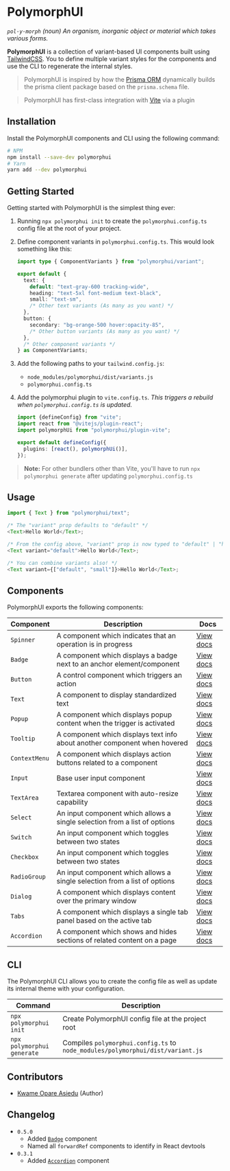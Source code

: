 # PolymorphUI

_`pol·y·morph` (noun) An organism, inorganic object or material which takes various forms._

**PolymorphUI** is a collection of variant-based UI components built using [TailwindCSS](https://tailwindcss.com/).
You to define multiple variant styles for the components and use the CLI to regenerate the internal styles.

> PolymorphUI is inspired by how the [Prisma ORM](https://www.prisma.io/) dynamically builds the prisma client package
> based on the `prisma.schema` file.

> PolymorphUI has first-class integration with [Vite](https://vitejs.dev) via a plugin

## Installation

Install the PolymorphUI components and CLI using the following command:

```bash
# NPM
npm install --save-dev polymorphui
# Yarn
yarn add --dev polymorphui
```

## Getting Started

Getting started with PolymorphUI is the simplest thing ever:

1. Running `npx polymorphui init` to create the `polymorphui.config.ts` config file at the root of your project.
2. Define component variants in `polymorphui.config.ts`. This would look something like this:

   ```typescript
   import type { ComponentVariants } from "polymorphui/variant";

   export default {
     text: {
       default: "text-gray-600 tracking-wide",
       heading: "text-5xl font-medium text-black",
       small: "text-sm",
       /* Other text variants (As many as you want) */
     },
     button: {
       secondary: "bg-orange-500 hover:opacity-85",
       /* Other button variants (As many as you want) */
     },
     /* Other component variants */
   } as ComponentVariants;
   ```

3. Add the following paths to your `tailwind.config.js`:
   - `node_modules/polymorphui/dist/variants.js`
   - `polymorphui.config.ts`

4. Add the polymorphui plugin to `vite.config.ts`. _This triggers a rebuild when `polymorphui.config.ts` is updated._

   ```typescript
   import {defineConfig} from "vite";
   import react from "@vitejs/plugin-react";
   import polymorphUi from "polymorphui/plugin-vite";
   
   export default defineConfig({
     plugins: [react(), polymorphUi()],
   });
   ```

> **Note:** For other bundlers other than Vite, you'll have to run `npx polymorphui generate` after updating
> `polymorphui.config.ts`

## Usage

```typescript jsx
import { Text } from "polymorphui/text";

/* The "variant" prop defaults to "default" */
<Text>Hello World</Text>;

/* From the config above, "variant" prop is now typed to "default" | "heading" | "small" */
<Text variant="default">Hello World</Text>;

/* You can combine variants also! */
<Text variant={["default", "small"]}>Hello World</Text>;
```

## Components

PolymorphUI exports the following components:

| Component     | Description                                                               | Docs                                |
|---------------|---------------------------------------------------------------------------|-------------------------------------|
| `Spinner`     | A component which indicates that an operation is in progress              | [View docs](./docs/spinner.md)      |
| `Badge`       | A component which displays a badge next to an anchor element/component    | [View docs](./docs/badge.md)        |
| `Button`      | A control component which triggers an action                              | [View docs](./docs/button.md)       |
| `Text`        | A component to display standardized text                                  | [View docs](./docs/text.md)         |
| `Popup`       | A component which displays popup content when the trigger is activated    | [View docs](./docs/popup.md)        |
| `Tooltip`     | A component which displays text info about another component when hovered | [View docs](./docs/tooltip.md)      |
| `ContextMenu` | A component which displays action buttons related to a component          | [View docs](./docs/context-menu.md) |
| `Input`       | Base user input component                                                 | [View docs](./docs/input.md)        |
| `TextArea`    | Textarea component with auto-resize capability                            | [View docs](./docs/textarea.md)     |
| `Select`      | An input component which allows a single selection from a list of options | [View docs](./docs/select.md)       |
| `Switch`      | An input component which toggles between two states                       | [View docs](./docs/switch.md)       |
| `Checkbox`    | An input component which toggles between two states                       | [View docs](./docs/checkbox.md)     |
| `RadioGroup`  | An input component which allows a single selection from a list of options | [View docs](./docs/radio-group.md)  |
| `Dialog`      | A component which displays content over the primary window                | [View docs](./docs/dialog.md)       |
| `Tabs`        | A component which displays a single tab panel based on the active tab     | [View docs](./docs/tabs.md)         |
| `Accordion`   | A component which shows and hides sections of related content on a page   | [View docs](./docs/accordion.md)    |

## CLI

The PolymorphUI CLI allows you to create the config file as well as update its internal theme with your configuration.

| Command                    | Description                                                                    |
|----------------------------|--------------------------------------------------------------------------------|
| `npx polymorphui init`     | Create PolymorphUI config file at the project root                             |
| `npx polymorphui generate` | Compiles `polymorphui.config.ts` to `node_modules/polymorphui/dist/variant.js` |

## Contributors

- [Kwame Opare Asiedu](https://github.com/kwameopareasiedu) (Author)

## Changelog

- `0.5.0`
   - Added [`Badge`](./docs/badge.md) component
   - Named all `forwardRef` components to identify in React devtools
- `0.3.1`
   - Added [`Accordion`](./docs/accordion.md) component
